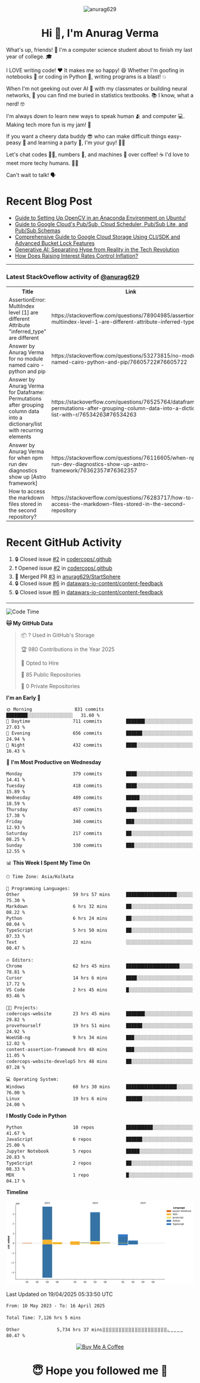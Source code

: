 

<p align="center"> <img src="https://komarev.com/ghpvc/?username=anurag629&label=Profile%20views&color=0e75b6&style=flat" alt="anurag629" /> </p>

<h1 align="center">Hi 👋, I'm Anurag Verma</h1>

What's up, friends! 👋 I'm a computer science student about to finish my last year of college. 🎓

I LOVE writing code! ❤️ It makes me so happy! 😄 Whether I'm goofing in notebooks 📓 or coding in Python 🐍, writing programs is a blast! 💥

When I'm not geeking out over AI 🤖 with my classmates or building neural networks, 🧠 you can find me buried in statistics textbooks. 📚 I know, what a nerd! 🤓

I'm always down to learn new ways to speak human 🫂 and computer 💻. Making tech more fun is my jam! 🍇

If you want a cheery data buddy 😎 who can make difficult things easy-peasy 🥝 and learning a party 🎉, I'm your guy! 🙋‍♂️

Let's chat codes 👨‍💻, numbers 🧮, and machines 🤖 over coffee! ☕ I'd love to meet more techy humans. 💁‍♂️

Can't wait to talk! 🗣️

# Recent Blog Post

<!-- BLOG-POST-LIST:START -->
- [Guide to Setting Up OpenCV in an Anaconda Environment on Ubuntu!](https://codercops.tech/blog/computer-vision-bootcamp/Guide-to-Setting-Up-OpenCV-in-an-Anaconda-Environment-on-Ubuntu!)
- [Guide to Google Cloud&#39;s Pub/Sub, Cloud Scheduler, Pub/Sub Lite, and Pub/Sub Schemas](https://codercops.tech/blog/google-cloud/Google-Clouds-Pub-Sub-Cloud-Scheduler-Pub-Sub-Lite-and-Pub-Sub-Schemas)
- [Comprehensive Guide to Google Cloud Storage Using CLI/SDK and Advanced Bucket Lock Features](https://codercops.tech/blog/google-cloud/Google-Cloud-Storage-Using-CLI-SDK-and-Advanced-Bucket-Lock-Features)
- [Generative AI: Separating Hype from Reality in the Tech Revolution](https://codercops.tech/blog/tech-latest-updates/generative-ai-seperating-hype-from-reality-in-the-tech-revolution)
- [How Does Raising Interest Rates Control Inflation?](https://codercops.tech/blog/startup-unicorn/how-does-raising-interest-rates-control-inflation)
<!-- BLOG-POST-LIST:END -->

---

### Latest StackOveflow activity of [@anurag629](https://github.com/anurag629)
<table>
  <tr><th>Title</th><th>Link</th></tr>
  <!-- STACKOVERFLOW:START --><tr><td>AssertionError: MultiIndex level [1] are different Attribute &quot;inferred_type&quot; are different</td><td>https://stackoverflow.com/questions/78904985/assertionerror-multiindex-level-1-are-different-attribute-inferred-type-are</td></tr><tr><td>Answer by Anurag Verma for no module named cairo - python and pip</td><td>https://stackoverflow.com/questions/53273815/no-module-named-cairo-python-and-pip/76605722#76605722</td></tr><tr><td>Answer by Anurag Verma for Dataframe: Permutations after grouping column data into a dictionary/list with recurring elements</td><td>https://stackoverflow.com/questions/76525764/dataframe-permutations-after-grouping-column-data-into-a-dictionary-list-with-r/76534263#76534263</td></tr><tr><td>Answer by Anurag Verma for when npm run dev diagnostics show up [Astro framework]</td><td>https://stackoverflow.com/questions/76116605/when-npm-run-dev-diagnostics-show-up-astro-framework/76362357#76362357</td></tr><tr><td>How to access the markdown files stored in the second repository?</td><td>https://stackoverflow.com/questions/76283717/how-to-access-the-markdown-files-stored-in-the-second-repository</td></tr><!-- STACKOVERFLOW:END -->
</table>

# Recent GitHub Activity
<!--START_SECTION:activity-->
1. 🔒 Closed issue [#2](https://github.com/codercops/.github/issues/2) in [codercops/.github](https://github.com/codercops/.github)
2. ❗ Opened issue [#2](https://github.com/codercops/.github/issues/2) in [codercops/.github](https://github.com/codercops/.github)
3. 🎉 Merged PR [#3](https://github.com/anurag629/StartSphere/pull/3) in [anurag629/StartSphere](https://github.com/anurag629/StartSphere)
4. 🔒 Closed issue [#6](https://github.com/datawars-io-content/content-feedback/issues/6) in [datawars-io-content/content-feedback](https://github.com/datawars-io-content/content-feedback)
5. 🔒 Closed issue [#6](https://github.com/datawars-io-content/content-feedback/issues/6) in [datawars-io-content/content-feedback](https://github.com/datawars-io-content/content-feedback)
<!--END_SECTION:activity-->

---

<!--START_SECTION:waka-->
![Code Time](http://img.shields.io/badge/Code%20Time-7%2C126%20hrs%205%20mins-blue)

**🐱 My GitHub Data** 

> 📦 ? Used in GitHub's Storage 
 > 
> 🏆 980 Contributions in the Year 2025
 > 
> 💼 Opted to Hire
 > 
> 📜 85 Public Repositories 
 > 
> 🔑 0 Private Repositories 
 > 
**I'm an Early 🐤** 

```text
🌞 Morning                831 commits         ████████░░░░░░░░░░░░░░░░░   31.60 % 
🌆 Daytime                711 commits         ███████░░░░░░░░░░░░░░░░░░   27.03 % 
🌃 Evening                656 commits         ██████░░░░░░░░░░░░░░░░░░░   24.94 % 
🌙 Night                  432 commits         ████░░░░░░░░░░░░░░░░░░░░░   16.43 % 
```
📅 **I'm Most Productive on Wednesday** 

```text
Monday                   379 commits         ████░░░░░░░░░░░░░░░░░░░░░   14.41 % 
Tuesday                  418 commits         ████░░░░░░░░░░░░░░░░░░░░░   15.89 % 
Wednesday                489 commits         █████░░░░░░░░░░░░░░░░░░░░   18.59 % 
Thursday                 457 commits         ████░░░░░░░░░░░░░░░░░░░░░   17.38 % 
Friday                   340 commits         ███░░░░░░░░░░░░░░░░░░░░░░   12.93 % 
Saturday                 217 commits         ██░░░░░░░░░░░░░░░░░░░░░░░   08.25 % 
Sunday                   330 commits         ███░░░░░░░░░░░░░░░░░░░░░░   12.55 % 
```


📊 **This Week I Spent My Time On** 

```text
🕑︎ Time Zone: Asia/Kolkata

💬 Programming Languages: 
Other                    59 hrs 57 mins      ███████████████████░░░░░░   75.30 % 
Markdown                 6 hrs 32 mins       ██░░░░░░░░░░░░░░░░░░░░░░░   08.22 % 
Python                   6 hrs 24 mins       ██░░░░░░░░░░░░░░░░░░░░░░░   08.04 % 
TypeScript               5 hrs 50 mins       ██░░░░░░░░░░░░░░░░░░░░░░░   07.33 % 
Text                     22 mins             ░░░░░░░░░░░░░░░░░░░░░░░░░   00.47 % 

🔥 Editors: 
Chrome                   62 hrs 45 mins      ████████████████████░░░░░   78.81 % 
Cursor                   14 hrs 6 mins       ████░░░░░░░░░░░░░░░░░░░░░   17.72 % 
VS Code                  2 hrs 45 mins       █░░░░░░░░░░░░░░░░░░░░░░░░   03.46 % 

🐱‍💻 Projects: 
codercops-website        23 hrs 45 mins      ███████░░░░░░░░░░░░░░░░░░   29.82 % 
proveYourself            19 hrs 51 mins      ██████░░░░░░░░░░░░░░░░░░░   24.92 % 
WoeUSB-ng                9 hrs 34 mins       ███░░░░░░░░░░░░░░░░░░░░░░   12.02 % 
content-assertion-framewo8 hrs 48 mins       ███░░░░░░░░░░░░░░░░░░░░░░   11.05 % 
codercops-website-develop5 hrs 48 mins       ██░░░░░░░░░░░░░░░░░░░░░░░   07.28 % 

💻 Operating System: 
Windows                  60 hrs 30 mins      ███████████████████░░░░░░   76.00 % 
Linux                    19 hrs 6 mins       ██████░░░░░░░░░░░░░░░░░░░   24.00 % 
```

**I Mostly Code in Python** 

```text
Python                   10 repos            ██████████░░░░░░░░░░░░░░░   41.67 % 
JavaScript               6 repos             ██████░░░░░░░░░░░░░░░░░░░   25.00 % 
Jupyter Notebook         5 repos             █████░░░░░░░░░░░░░░░░░░░░   20.83 % 
TypeScript               2 repos             ██░░░░░░░░░░░░░░░░░░░░░░░   08.33 % 
MDX                      1 repo              █░░░░░░░░░░░░░░░░░░░░░░░░   04.17 % 
```



**Timeline**

![Lines of Code chart](https://raw.githubusercontent.com/anurag629/anurag629/main/assets/bar_graph.png)


 Last Updated on 19/04/2025 05:33:50 UTC
<!--END_SECTION:waka-->

<!--START_SECTION:waka-simple-->

```text
From: 10 May 2023 - To: 16 April 2025

Total Time: 7,126 hrs 5 mins

Other              5,734 hrs 37 mins⣿⣿⣿⣿⣿⣿⣿⣿⣿⣿⣿⣿⣿⣿⣿⣿⣿⣿⣿⣿⣄⣀⣀⣀⣀   80.47 %
```

<!--END_SECTION:waka-simple-->

<p align="center"> 
<a href="https://www.buymeacoffee.com/anurag629" target="_blank"><img src="https://cdn.buymeacoffee.com/buttons/default-orange.png" alt="Buy Me A Coffee" height="60" width="250"></a>
</p>


<h1 align="center"> 😇 Hope you followed me 🥰  </h1>

